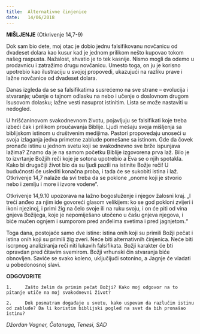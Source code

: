 ```yaml
---
title:  Alternativne činjenice
date:   14/06/2018
---
```


**MIŠLJENJE** (Otkrivenje 14,7-9)

Dok sam bio dete, moj otac je dobio jednu falsifikovanu novčanicu od dvadeset dolara kao kusur kad je jednom prilikom nešto kupovao tokom našeg raspusta. Nažalost, shvatio je to tek kasnije. Nismo mogli da odemo u prodavnicu i zatražimo drugu novčanicu. Umesto toga, on ju je korisno upotrebio kao ilustraciju u svojoj propovedi, ukazujući na razliku prave i lažne novčanice od dvadeset dolara.

Danas izgleda da se sa falsifikatima susrećemo na sve strane – evolucija i stvaranje; učenje o tajnom odlasku na nebo i učenje o doslovnom drugom Isusovom dolasku; lažne vesti nasuprot istinitim. Lista se može nastaviti u nedogled.

U hrišćaninovom svakodnevnom životu, pojavljuju se falsifikati koje treba izbeći čak i prilikom proučavanja Biblije. Ljudi mešaju svoja mišljenja sa biblijskom istinom u društvenim medijima. Pastori propovedaju unoseći u svoja izlaganja jedva primetne zablude pomešane sa istinom. Gde da čovek pronađe istinu u jednom svetu koji se svakodnevno sve brže ispunjava lažima?
Znamo da je na samom početku Biblije izgovorena prva laž. Bilo je to izvrtanje Božjih reči koje je sotona upotrebio a Eva se o njih spotakla. Kako bi drugačiji život bio da su ljudi pazili na istinite Božje reči!
U budućnosti će uslediti konačna proba, i tada će se sukobiti istina i laž. Otkrivenje 14,7 nalaže da svi treba da se poklone „onome koji je stvorio nebo i zemlju i more i izvore vodene“.

Otkrivenje 14,9.10 upozorava na lažno bogosluženje i njegov žalosni kraj. „I treći anđeo za njim ide govoreći glasom velikijem: ko se god pokloni zvijeri i ikoni njezinoj, i primi žig na čelo svoje ili na ruku svoju, i on će piti od vina gnjeva Božijega, koje je nepomiješano utočeno u čašu gnjeva njegova, i biće mučen ognjem i sumporom pred anđelima svetima i pred jagnjetom.“

Toga dana, postojaće samo dve istine: istina onih koji su primili Božji pečat i istina onih koji su primili žig zveri. Neće biti alternativnih činjenica. Neće biti iscrpnog analiziranja reči niti lukavih falsifikata. Božji karakter će bti opravdan pred čitavim svemirom. Božji vrhunski čin stvaranja biće obnovljen. Saviće se svako koleno, uključijući sotonino, a Jagnje će vladati u pobedonosnoj slavi.

**ODGOVORITE**

`1. 	Zašto želim da primim pečat Božji? Kako moj odgovor na to pitanje utiče na moj svakodnevni život?`

`2. 	Dok posmatram događaje u svetu, kako uspevam da razlučim istinu od zablude? Da li koristim biblijski pogled na svet da bih pronašao istinu?`

*Džordan Vagner, Čatanuga, Tenesi, SAD*
